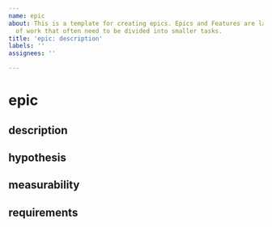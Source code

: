 ```yaml
---
name: epic
about: This is a template for creating epics. Epics and Features are larger units
  of work that often need to be divided into smaller tasks.
title: 'epic: description'
labels: ''
assignees: ''

---
```


# epic

## description

## hypothesis

## measurability

## requirements
